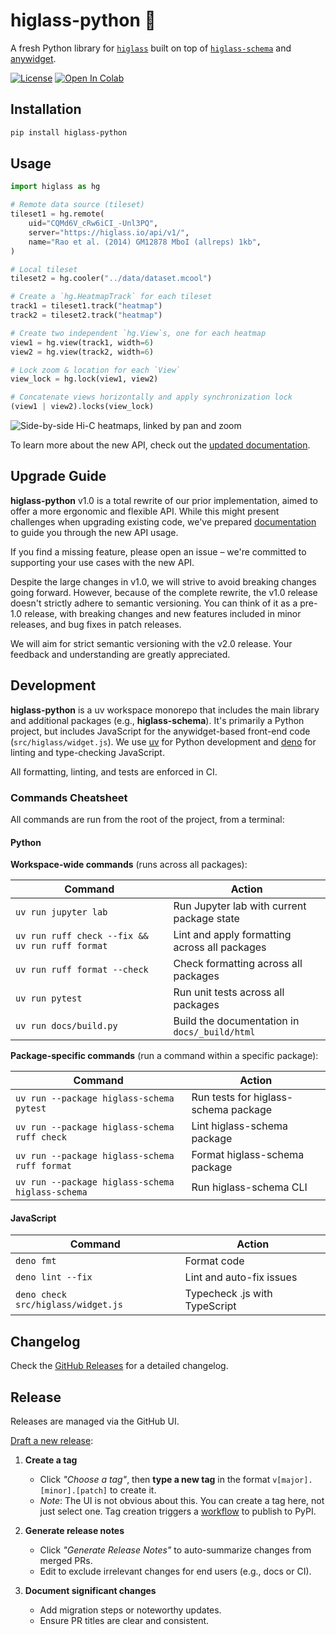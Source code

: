 # higlass-python 🔎

A fresh Python library for [`higlass`](https://github.com/higlass/higlass) built
on top of [`higlass-schema`](https://github.com/higlass/higlass-schema) and
[anywidget](https://github.com/manzt/anywidget).

[![License](https://img.shields.io/pypi/l/higlass-python.svg?color=green)](https://github.com/higlass/higlass-python/raw/main/LICENSE)
[![Open In Colab](https://colab.research.google.com/assets/colab-badge.svg)](https://colab.research.google.com/github/higlass/higlass-python/blob/main/examples/Examples.ipynb)

## Installation

```sh
pip install higlass-python
```

## Usage

```python
import higlass as hg

# Remote data source (tileset)
tileset1 = hg.remote(
    uid="CQMd6V_cRw6iCI_-Unl3PQ",
    server="https://higlass.io/api/v1/",
    name="Rao et al. (2014) GM12878 MboI (allreps) 1kb",
)

# Local tileset
tileset2 = hg.cooler("../data/dataset.mcool")

# Create a `hg.HeatmapTrack` for each tileset
track1 = tileset1.track("heatmap")
track2 = tileset2.track("heatmap")

# Create two independent `hg.View`s, one for each heatmap
view1 = hg.view(track1, width=6)
view2 = hg.view(track2, width=6)

# Lock zoom & location for each `View`
view_lock = hg.lock(view1, view2)

# Concatenate views horizontally and apply synchronization lock
(view1 | view2).locks(view_lock)
```

![Side-by-side Hi-C heatmaps, linked by pan and zoom](https://user-images.githubusercontent.com/24403730/159050305-e6a48f03-fba1-4ff7-8eee-2e9c5c40ef88.gif)

To learn more about the new API, check out the
[updated documentation](http://docs-python.higlass.io/).

## Upgrade Guide

**higlass-python** v1.0 is a total rewrite of our prior implementation, aimed to
offer a more ergonomic and flexible API. While this might present challenges
when upgrading existing code, we've prepared
[documentation](http://docs-python.higlass.io/) to guide you through the new API
usage.

If you find a missing feature, please open an issue – we're committed to
supporting your use cases with the new API.

Despite the large changes in v1.0, we will strive to avoid breaking changes
going forward. However, because of the complete rewrite, the v1.0 release
doesn't strictly adhere to semantic versioning. You can think of it as a pre-1.0
release, with breaking changes and new features included in minor releases, and
bug fixes in patch releases.

We will aim for strict semantic versioning with the v2.0 release. Your feedback
and understanding are greatly appreciated.

## Development

**higlass-python** is a uv workspace monorepo that includes the main library
and additional packages (e.g., **higlass-schema**). It's primarily a Python
project, but includes JavaScript for the anywidget-based front-end code
(`src/higlass/widget.js`). We use [uv](https://github.com/astral-sh/uv) for
Python development and [deno](https://github.com/denoland/deno) for linting and
type-checking JavaScript.

All formatting, linting, and tests are enforced in CI.

### Commands Cheatsheet

All commands are run from the root of the project, from a terminal:

#### Python

**Workspace-wide commands** (runs across all packages):

| Command                                         | Action                                        |
| ----------------------------------------------- | --------------------------------------------- |
| `uv run jupyter lab`                            | Run Jupyter lab with current package state    |
| `uv run ruff check --fix && uv run ruff format` | Lint and apply formatting across all packages |
| `uv run ruff format --check`                    | Check formatting across all packages          |
| `uv run pytest`                                 | Run unit tests across all packages            |
| `uv run docs/build.py`                          | Build the documentation in `docs/_build/html` |

**Package-specific commands** (run a command within a specific package):

| Command                                          | Action                               |
| ------------------------------------------------ | ------------------------------------ |
| `uv run --package higlass-schema pytest`         | Run tests for higlass-schema package |
| `uv run --package higlass-schema ruff check`     | Lint higlass-schema package          |
| `uv run --package higlass-schema ruff format`    | Format higlass-schema package        |
| `uv run --package higlass-schema higlass-schema` | Run higlass-schema CLI               |

#### JavaScript

| Command                            | Action                        |
| ---------------------------------- | ----------------------------- |
| `deno fmt`                         | Format code                   |
| `deno lint --fix`                  | Lint and auto-fix issues      |
| `deno check src/higlass/widget.js` | Typecheck .js with TypeScript |

## Changelog

Check the [GitHub Releases](https://github.com/higlass/higlass-python/releases)
for a detailed changelog.

## Release

Releases are managed via the GitHub UI.

[Draft a new release](https://github.com/higlass/higlass-python/releases/new):

1. **Create a tag**

   - Click _"Choose a tag"_, then **type a new tag** in the format
     `v[major].[minor].[patch]` to create it.
   - _Note_: The UI is not obvious about this. You can create a tag here, not
     just select one. Tag creation triggers a
     [workflow](.github/workflows/ci.yml) to publish to PyPI.

2. **Generate release notes**

   - Click _"Generate Release Notes"_ to auto-summarize changes from merged PRs.
   - Edit to exclude irrelevant changes for end users (e.g., docs or CI).

3. **Document significant changes**
   - Add migration steps or noteworthy updates.
   - Ensure PR titles are clear and consistent.
